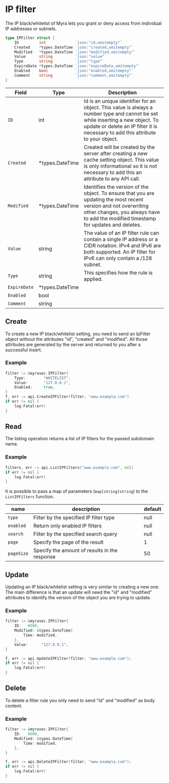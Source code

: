 # IP filter
The IP black/whitelist of Myra lets you grant or deny access from individual IP addresses or subnets.

```go
type IPFilter struct {
	ID         int             `json:"id,omitempty"`
	Created    *types.DateTime `json:"created,omitempty"`
	Modified   *types.DateTime `json:"modified,omitempty"`
	Value      string          `json:"value"`
	Type       string          `json:"type"`
	ExpireDate *types.DateTime `json:"expireDate,omitempty"`
	Enabled    bool            `json:"enabled,omitempty"`
	Comment    string          `json:"comment,omitempty"`
}
```

| Field | Type | Description|
|---|---|---|
| `ID` | int | Id is an unique identifier for an object. This value is always a number type and cannot be set while inserting a new object. To update or delete an IP filter it is necessary to add this attribute to your object. |
| `Created` | *types.DateTime | Created will be created by the server after creating a new cache setting object. This value is only informational so it is not necessary to add this an attribute to any API call. |
| `Modified` | *types.DateTime | Identifies the version of the object. To ensure that you are updating the most recent version and not overwriting other changes, you always have to add the modified timestamp for updates and deletes. |
| `Value` | string | The value of an IP filter rule can contain a single IP address or a CIDR notation. IPv4 and IPv6 are both supported. An IP filter for IPv6 can only contain a /128 subnet. |
| `Type` | string | This specifies how the rule is applied. |
| `ExpireDate` | *types.DateTime | |
| `Enabled` | bool | |
| `Comment` | string | |


## Create
To create a new IP black/whitelist setting, you need to send an IpFilter object without the attributes "id", "created" and "modified". All those attributes are generated by the server and returned to you after a successful insert.

### Example
```go
filter := &myrasec.IPFilter{
    Type:        "WHITELIST",
    Value:       "127.0.0.1",
    Enabled:     true,
}
f, err := api.CreateIPFilter(filter, "www.example.com")
if err != nil {
    log.Fatal(err)
}
```


## Read
The listing operation returns a list of IP filters for the passed subdomain name.

### Example
```go
filters, err := api.ListIPFilters("www.example.com", nil)
if err != nil {
    log.Fatal(err)
}
```

It is possible to pass a map of parameters (`map[string]string`) to the `ListIPFilters` function.

| name | description | default |
|---|---|---|
| `type` | Filter by the specified IP filter type | null |
| `enabled` | Return only enabled IP filters | null |
| `search` | Filter by the specified search query | null |
| `page` | Specify the page of the result | 1 |
| `pageSize` | Specify the amount of results in the response | 50 |


## Update
Updating an IP black/whitelist setting is very similar to creating a new one. The main difference is that an update will need the "id" and "modified" attributes to identify the version of the object you are trying to update.

### Example
```go
filter := &myrasec.IPFilter{
    ID:   0000,
    Modified: &types.DateTime{
        Time: modified,
    },
    Value:      "127.0.0.1",
}

f, err := api.UpdateIPFilter(filter, "www.example.com");
if err != nil {
    log.Fatal(err)
}
```


## Delete
To delete a filter rule you only need to send "id" and "modified" as body content.

### Example
```go
filter := &myrasec.IPFilter{
    ID:   0000,
    Modified: &types.DateTime{
        Time: modified,
    },
}

f, err := api.DeleteIPFilter(filter, "www.example.com");
if err != nil {
    log.Fatal(err)
}
```
